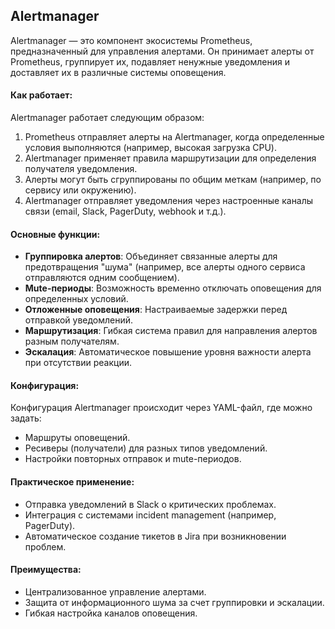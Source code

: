 ## **Alertmanager**  

Alertmanager — это компонент экосистемы Prometheus, предназначенный для управления алертами. Он принимает алерты от Prometheus, группирует их, подавляет ненужные уведомления и доставляет их в различные системы оповещения.

#### Как работает:
Alertmanager работает следующим образом:
1. Prometheus отправляет алерты на Alertmanager, когда определенные условия выполняются (например, высокая загрузка CPU).
2. Alertmanager применяет правила маршрутизации для определения получателя уведомления.
3. Алерты могут быть сгруппированы по общим меткам (например, по сервису или окружению).
4. Alertmanager отправляет уведомления через настроенные каналы связи (email, Slack, PagerDuty, webhook и т.д.).

#### Основные функции:
- **Группировка алертов**: Объединяет связанные алерты для предотвращения "шума" (например, все алерты одного сервиса отправляются одним сообщением).
- **Mute-периоды**: Возможность временно отключать оповещения для определенных условий.
- **Отложенные оповещения**: Настраиваемые задержки перед отправкой уведомлений.
- **Маршрутизация**: Гибкая система правил для направления алертов разным получателям.
- **Эскалация**: Автоматическое повышение уровня важности алерта при отсутствии реакции.

#### Конфигурация:
Конфигурация Alertmanager происходит через YAML-файл, где можно задать:
- Маршруты оповещений.
- Ресиверы (получатели) для разных типов уведомлений.
- Настройки повторных отправок и mute-периодов.

#### Практическое применение:
- Отправка уведомлений в Slack о критических проблемах.
- Интеграция с системами incident management (например, PagerDuty).
- Автоматическое создание тикетов в Jira при возникновении проблем.

#### Преимущества:
- Централизованное управление алертами.
- Защита от информационного шума за счет группировки и эскалации.
- Гибкая настройка каналов оповещения.
